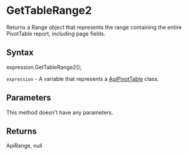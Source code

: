 # GetTableRange2

Returns a Range object that represents the range containing the entire PivotTable report,including page fields.

## Syntax

expression.GetTableRange2();

`expression` - A variable that represents a [ApiPivotTable](../ApiPivotTable.md) class.

## Parameters

This method doesn't have any parameters.

## Returns

ApiRange, null